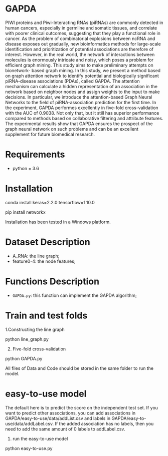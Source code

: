 # GAPDA
PIWI proteins and Piwi-Interacting RNAs (piRNAs) are commonly detected in human cancers, especially in germline and somatic tissues, and correlate with poorer clinical outcomes, suggesting that they play a functional role in cancer. As the problem of combinatorial explosions between ncRNA and disease exposes out gradually, new bioinformatics methods for large-scale identification and prioritization of potential associations are therefore of interest. However, in the real world, the network of interactions between molecules is enormously intricate and noisy, which poses a problem for efficient graph mining. This study aims to make preliminary attempts on bionetwork- based graph mining. In this study, we present a method based on graph attention network to identify potential and biologically significant piRNA-disease associations (PDAs), called GAPDA. The attention mechanism can calculate a hidden representation of an association in the network based on neighbor nodes and assign weights to the input to make decisions. In particular, we introduce the attention-based Graph Neural Networks to the field of piRNA-association prediction for the first time. In the experiment, GAPDA performes excellently in five-fold cross-validation with the AUC of 0.9038. Not only that, but it still has superior performance compared to methods based on collaborative filtering and attribute features. The experimental results show that GAPDA ensures the prospect of the graph neural network on such problems and can be an excellent supplement for future biomedical research.

# Requirements
* python = 3.6

# Installation
conda install keras=2.2.0 tensorflow=1.10.0

pip install networkx

Installation has been tested in a Windows platform.

# Dataset Description
* A_RNA: the line graph;
* feature0-4: the node features;


# Functions Description
* ```GAPDA.py```: this function can implement the GAPDA algorithm;


# Train and test folds

1.Constructing the line graph

python line_graph.py

2. Five-fold cross-validation

python GAPDA.py 

All files of Data and Code should be stored in the same folder to run the model.


# easy-to-use model

The default here is to predict the score on the independent test set. If you want to predict other associations, you can add associations in GAPDA/easy-to-use/data/addList.csv and labels in GAPDA/easy-to-use/data/addLabel.csv. If the added association has no labels, then you need to add the same amount of 0 labels to addLabel.csv.

1. run the easy-to-use model

python easy-to-use.py


